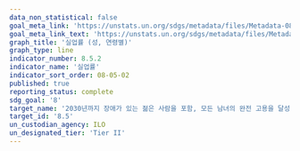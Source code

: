 ```yaml
---
data_non_statistical: false
goal_meta_link: 'https://unstats.un.org/sdgs/metadata/files/Metadata-08-05-02.pdf'
goal_meta_link_text: 'https://unstats.un.org/sdgs/metadata/files/Metadata-08-05-02.pdf'
graph_title: '실업률 (성, 연령별)'
graph_type: line
indicator_number: 8.5.2
indicator_name: '실업률'
indicator_sort_order: 08-05-02
published: true
reporting_status: complete
sdg_goal: '8'
target_name: '2030년까지 장애가 있는 젊은 사람을 포함, 모든 남녀의 완전 고용을 달성; 동등한 가치의 업무에 대해 동등한 보수 보장'
target_id: '8.5'
un_custodian_agency: ILO
un_designated_tier: 'Tier II'
---
```

